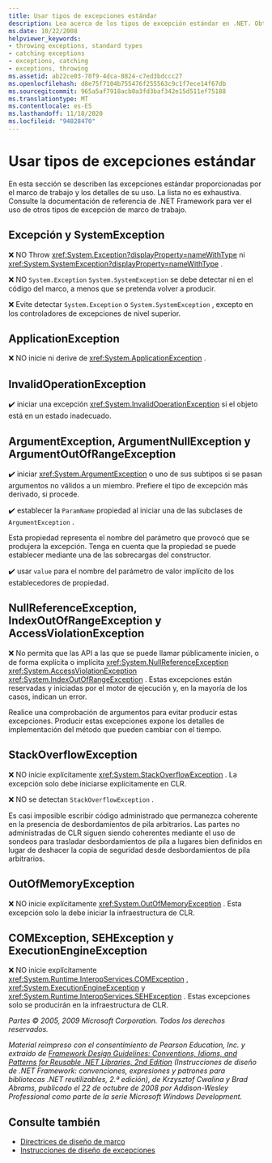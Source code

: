 ```yaml
---
title: Usar tipos de excepciones estándar
description: Lea acerca de los tipos de excepción estándar en .NET. Obtenga información sobre SystemException, ApplicationException, ArgumentException, COMException, etc.
ms.date: 10/22/2008
helpviewer_keywords:
- throwing exceptions, standard types
- catching exceptions
- exceptions, catching
- exceptions, throwing
ms.assetid: ab22ce03-78f9-4dca-8824-c7ed3bdccc27
ms.openlocfilehash: d8e75f7104b755476f255563c9c1f7ece14f67db
ms.sourcegitcommit: 965a5af7918acb0a3fd3baf342e15d511ef75188
ms.translationtype: MT
ms.contentlocale: es-ES
ms.lasthandoff: 11/18/2020
ms.locfileid: "94828470"
---
```

# <a name="using-standard-exception-types"></a>Usar tipos de excepciones estándar
En esta sección se describen las excepciones estándar proporcionadas por el marco de trabajo y los detalles de su uso. La lista no es exhaustiva. Consulte la documentación de referencia de .NET Framework para ver el uso de otros tipos de excepción de marco de trabajo.

## <a name="exception-and-systemexception"></a>Excepción y SystemException
 ❌ NO Throw <xref:System.Exception?displayProperty=nameWithType> ni <xref:System.SystemException?displayProperty=nameWithType> .

 ❌ NO `System.Exception` `System.SystemException` se debe detectar ni en el código del marco, a menos que se pretenda volver a producir.

 ❌ Evite detectar `System.Exception` o `System.SystemException` , excepto en los controladores de excepciones de nivel superior.

## <a name="applicationexception"></a>ApplicationException
 ❌ NO inicie ni derive de <xref:System.ApplicationException> .

## <a name="invalidoperationexception"></a>InvalidOperationException
 ✔️ iniciar una excepción <xref:System.InvalidOperationException> si el objeto está en un estado inadecuado.

## <a name="argumentexception-argumentnullexception-and-argumentoutofrangeexception"></a>ArgumentException, ArgumentNullException y ArgumentOutOfRangeException
 ✔️ iniciar <xref:System.ArgumentException> o uno de sus subtipos si se pasan argumentos no válidos a un miembro. Prefiere el tipo de excepción más derivado, si procede.

 ✔️ establecer la `ParamName` propiedad al iniciar una de las subclases de `ArgumentException` .

 Esta propiedad representa el nombre del parámetro que provocó que se produjera la excepción. Tenga en cuenta que la propiedad se puede establecer mediante una de las sobrecargas del constructor.

 ✔️ usar `value` para el nombre del parámetro de valor implícito de los establecedores de propiedad.

## <a name="nullreferenceexception-indexoutofrangeexception-and-accessviolationexception"></a>NullReferenceException, IndexOutOfRangeException y AccessViolationException
 ❌ No permita que las API a las que se puede llamar públicamente inicien, o de forma explícita o implícita <xref:System.NullReferenceException> <xref:System.AccessViolationException> <xref:System.IndexOutOfRangeException> . Estas excepciones están reservadas y iniciadas por el motor de ejecución y, en la mayoría de los casos, indican un error.

 Realice una comprobación de argumentos para evitar producir estas excepciones. Producir estas excepciones expone los detalles de implementación del método que pueden cambiar con el tiempo.

## <a name="stackoverflowexception"></a>StackOverflowException
 ❌ NO inicie explícitamente <xref:System.StackOverflowException> . La excepción solo debe iniciarse explícitamente en CLR.

 ❌ NO se detectan `StackOverflowException` .

 Es casi imposible escribir código administrado que permanezca coherente en la presencia de desbordamientos de pila arbitrarios. Las partes no administradas de CLR siguen siendo coherentes mediante el uso de sondeos para trasladar desbordamientos de pila a lugares bien definidos en lugar de deshacer la copia de seguridad desde desbordamientos de pila arbitrarios.

## <a name="outofmemoryexception"></a>OutOfMemoryException
 ❌ NO inicie explícitamente <xref:System.OutOfMemoryException> . Esta excepción solo la debe iniciar la infraestructura de CLR.

## <a name="comexception-sehexception-and-executionengineexception"></a>COMException, SEHException y ExecutionEngineException
 ❌ NO inicie explícitamente <xref:System.Runtime.InteropServices.COMException> ,  <xref:System.ExecutionEngineException> y <xref:System.Runtime.InteropServices.SEHException> . Estas excepciones solo se producirán en la infraestructura de CLR.

 *Partes © 2005, 2009 Microsoft Corporation. Todos los derechos reservados.*

 *Material reimpreso con el consentimiento de Pearson Education, Inc. y extraído de [Framework Design Guidelines: Conventions, Idioms, and Patterns for Reusable .NET Libraries, 2nd Edition](https://www.informit.com/store/framework-design-guidelines-conventions-idioms-and-9780321545619) (Instrucciones de diseño de .NET Framework: convenciones, expresiones y patrones para bibliotecas .NET reutilizables, 2.ª edición), de Krzysztof Cwalina y Brad Abrams, publicado el 22 de octubre de 2008 por Addison-Wesley Professional como parte de la serie Microsoft Windows Development.*

## <a name="see-also"></a>Consulte también

- [Directrices de diseño de marco](index.md)
- [Instrucciones de diseño de excepciones](exceptions.md)
